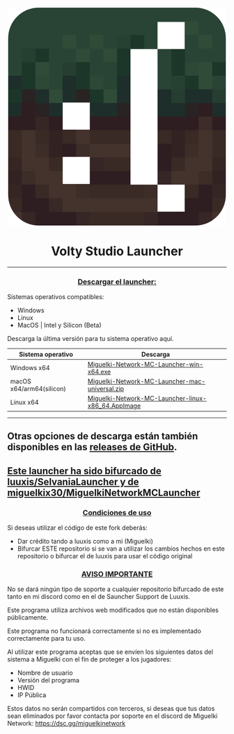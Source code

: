 <p align="center"><img src="../src/assets/images/icon.png" alt="icon-launcher"></p>

<h1 align="center">Volty Studio Launcher</h1>

[<p align="center">]()

---

### **<ins><p align="center">Descargar el launcher:</p>**

Sistemas operativos compatibles:

- Windows 
- Linux
- MacOS | Intel y Silicon (Beta)

Descarga la última versión para tu sistema operativo aquí.

 Sistema operativo | Descarga |
| -------- | ---- |
| Windows x64 | [Miguelki-Network-MC-Launcher-win-x64.exe](../../..//releases/latest/download/Miguelki-Network-MC-Launcher-win-x64.exe) |
| macOS x64/arm64(silicon) | [Miguelki-Network-MC-Launcher-mac-universal.zip](../../..//releases/latest/download/Miguelki-Network-MC-Launcher-mac-universal.zip) |
| Linux x64 | [Miguelki-Network-MC-Launcher-linux-x86_64.AppImage](../../..//releases/latest/download/Miguelki-Network-MC-Launcher-linux-x86_64.AppImage) |
---
Otras opciones de descarga están también disponibles en las [releases de GitHub](../../../releases).
---
 **<ins><p>Este launcher ha sido bifurcado de [luuxis/SelvaniaLauncher](https://github.com/luuxis/Selvania-Launcher) y de [miguelkix30/MiguelkiNetworkMCLauncher](https://github.com/miguelkix30/MiguelkiNetworkMCLauncher) </p>**
 ---
### **<ins><p align="center">Condiciones de uso</p>**
Si deseas utilizar el código de este fork deberás:
- Dar crédito tando a luuxis como a mi (Miguelki)
- Bifurcar ESTE repositorio si se van a utilizar los cambios hechos en este repositorio o bifurcar el de luuxis para usar el código original

### **<ins><p align="center">AVISO IMPORTANTE</p>**
No se dará ningún tipo de soporte a cualquier repositorio bifurcado de este tanto en mi discord como en el de Sauncher Support de Luuxis.

Este programa utiliza archivos web modificados que no están disponibles públicamente. 

Este programa no funcionará correctamente si no es implementado correctamente para tu uso.

Al utilizar este programa aceptas que se envíen los siguientes datos del sistema a Miguelki con el fin de proteger a los jugadores:
- Nombre de usuario
- Versión del programa
- HWID
- IP Pública

Estos datos no serán compartidos con terceros, si deseas que tus datos sean eliminados por favor contacta por soporte en el discord de Miguelki Network: https://dsc.gg/miguelkinetwork
